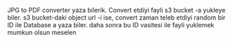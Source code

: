 JPG to PDF converter yaza bilerik. 
Convert etdiyi fayli s3 bucket -a yukleye biler. 
s3 bucket-daki object url -i ise, 
convert zaman teleb etdiyi random bir ID ile Database a yaza biler.
daha sonra bu ID vasitesi ile fayli yuklemek mumkun olsun meselen